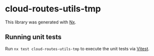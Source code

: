 # cloud-routes-utils-tmp

This library was generated with [Nx](https://nx.dev).

## Running unit tests

Run `nx test cloud-routes-utils-tmp` to execute the unit tests via [Vitest](https://vitest.dev/).
